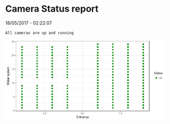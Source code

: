 Camera Status report
================
18/05/2017 - 02:22:07

    All cameras are up and running

![](camreport_files/figure-markdown_github/unnamed-chunk-2-1.png)
